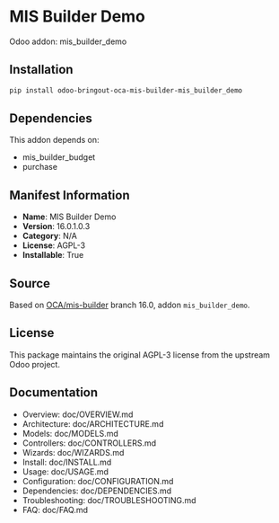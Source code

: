 # MIS Builder Demo

Odoo addon: mis_builder_demo

## Installation

```bash
pip install odoo-bringout-oca-mis-builder-mis_builder_demo
```

## Dependencies

This addon depends on:
- mis_builder_budget
- purchase

## Manifest Information

- **Name**: MIS Builder Demo
- **Version**: 16.0.1.0.3
- **Category**: N/A
- **License**: AGPL-3
- **Installable**: True

## Source

Based on [OCA/mis-builder](https://github.com/OCA/mis-builder) branch 16.0, addon `mis_builder_demo`.

## License

This package maintains the original AGPL-3 license from the upstream Odoo project.

## Documentation

- Overview: doc/OVERVIEW.md
- Architecture: doc/ARCHITECTURE.md
- Models: doc/MODELS.md
- Controllers: doc/CONTROLLERS.md
- Wizards: doc/WIZARDS.md
- Install: doc/INSTALL.md
- Usage: doc/USAGE.md
- Configuration: doc/CONFIGURATION.md
- Dependencies: doc/DEPENDENCIES.md
- Troubleshooting: doc/TROUBLESHOOTING.md
- FAQ: doc/FAQ.md
